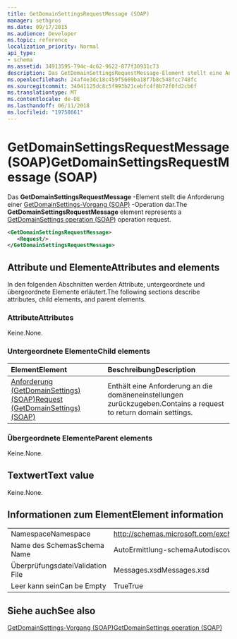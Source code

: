 ```yaml
---
title: GetDomainSettingsRequestMessage (SOAP)
manager: sethgros
ms.date: 09/17/2015
ms.audience: Developer
ms.topic: reference
localization_priority: Normal
api_type:
- schema
ms.assetid: 34913595-794c-4c62-9622-877f30931c73
description: Das GetDomainSettingsRequestMessage-Element stellt eine Anforderung GetDomainSettings-Vorgang (SOAP)-Operation dar.
ms.openlocfilehash: 24af4e3dc18c459f5669ba18f7b8c548fcc748fc
ms.sourcegitcommit: 34041125dc8c5f993b21cebfc4f8b72f0fd2cb6f
ms.translationtype: MT
ms.contentlocale: de-DE
ms.lasthandoff: 06/11/2018
ms.locfileid: "19758661"
---
```

# <a name="getdomainsettingsrequestmessage-soap"></a><span data-ttu-id="e0102-103">GetDomainSettingsRequestMessage (SOAP)</span><span class="sxs-lookup"><span data-stu-id="e0102-103">GetDomainSettingsRequestMessage (SOAP)</span></span>

<span data-ttu-id="e0102-104">Das **GetDomainSettingsRequestMessage** -Element stellt die Anforderung einer [GetDomainSettings-Vorgang (SOAP)](getdomainsettings-operation-soap.md) -Operation dar.</span><span class="sxs-lookup"><span data-stu-id="e0102-104">The **GetDomainSettingsRequestMessage** element represents a [GetDomainSettings operation (SOAP)](getdomainsettings-operation-soap.md) operation request.</span></span> 
  
```XML
<GetDomainSettingsRequestMessage>
   <Request/>
</GetDomainSettingsRequestMessage>
```

## <a name="attributes-and-elements"></a><span data-ttu-id="e0102-105">Attribute und Elemente</span><span class="sxs-lookup"><span data-stu-id="e0102-105">Attributes and elements</span></span>

<span data-ttu-id="e0102-106">In den folgenden Abschnitten werden Attribute, untergeordnete und übergeordnete Elemente erläutert.</span><span class="sxs-lookup"><span data-stu-id="e0102-106">The following sections describe attributes, child elements, and parent elements.</span></span>
  
### <a name="attributes"></a><span data-ttu-id="e0102-107">Attribute</span><span class="sxs-lookup"><span data-stu-id="e0102-107">Attributes</span></span>

<span data-ttu-id="e0102-108">Keine.</span><span class="sxs-lookup"><span data-stu-id="e0102-108">None.</span></span>
  
### <a name="child-elements"></a><span data-ttu-id="e0102-109">Untergeordnete Elemente</span><span class="sxs-lookup"><span data-stu-id="e0102-109">Child elements</span></span>

|<span data-ttu-id="e0102-110">**Element**</span><span class="sxs-lookup"><span data-stu-id="e0102-110">**Element**</span></span>|<span data-ttu-id="e0102-111">**Beschreibung**</span><span class="sxs-lookup"><span data-stu-id="e0102-111">**Description**</span></span>|
|:-----|:-----|
|[<span data-ttu-id="e0102-112">Anforderung (GetDomainSettings) (SOAP)</span><span class="sxs-lookup"><span data-stu-id="e0102-112">Request (GetDomainSettings) (SOAP)</span></span>](request-getdomainsettingssoap.md) <br/> |<span data-ttu-id="e0102-113">Enthält eine Anforderung an die domäneneinstellungen zurückzugeben.</span><span class="sxs-lookup"><span data-stu-id="e0102-113">Contains a request to return domain settings.</span></span>  <br/> |
   
### <a name="parent-elements"></a><span data-ttu-id="e0102-114">Übergeordnete Elemente</span><span class="sxs-lookup"><span data-stu-id="e0102-114">Parent elements</span></span>

<span data-ttu-id="e0102-115">Keine.</span><span class="sxs-lookup"><span data-stu-id="e0102-115">None.</span></span>
  
## <a name="text-value"></a><span data-ttu-id="e0102-116">Textwert</span><span class="sxs-lookup"><span data-stu-id="e0102-116">Text value</span></span>

<span data-ttu-id="e0102-117">Keine.</span><span class="sxs-lookup"><span data-stu-id="e0102-117">None.</span></span>
  
## <a name="element-information"></a><span data-ttu-id="e0102-118">Informationen zum Element</span><span class="sxs-lookup"><span data-stu-id="e0102-118">Element information</span></span>

|||
|:-----|:-----|
|<span data-ttu-id="e0102-119">Namespace</span><span class="sxs-lookup"><span data-stu-id="e0102-119">Namespace</span></span>  <br/> |http://schemas.microsoft.com/exchange/2010/Autodiscover  <br/> |
|<span data-ttu-id="e0102-120">Name des Schemas</span><span class="sxs-lookup"><span data-stu-id="e0102-120">Schema Name</span></span>  <br/> |<span data-ttu-id="e0102-121">AutoErmittlung-schema</span><span class="sxs-lookup"><span data-stu-id="e0102-121">Autodiscover schema</span></span>  <br/> |
|<span data-ttu-id="e0102-122">Überprüfungsdatei</span><span class="sxs-lookup"><span data-stu-id="e0102-122">Validation File</span></span>  <br/> |<span data-ttu-id="e0102-123">Messages.xsd</span><span class="sxs-lookup"><span data-stu-id="e0102-123">Messages.xsd</span></span>  <br/> |
|<span data-ttu-id="e0102-124">Leer kann sein</span><span class="sxs-lookup"><span data-stu-id="e0102-124">Can be Empty</span></span>  <br/> |<span data-ttu-id="e0102-125">True</span><span class="sxs-lookup"><span data-stu-id="e0102-125">True</span></span>  <br/> |
   
## <a name="see-also"></a><span data-ttu-id="e0102-126">Siehe auch</span><span class="sxs-lookup"><span data-stu-id="e0102-126">See also</span></span>



[<span data-ttu-id="e0102-127">GetDomainSettings-Vorgang (SOAP)</span><span class="sxs-lookup"><span data-stu-id="e0102-127">GetDomainSettings operation (SOAP)</span></span>](getdomainsettings-operation-soap.md)

